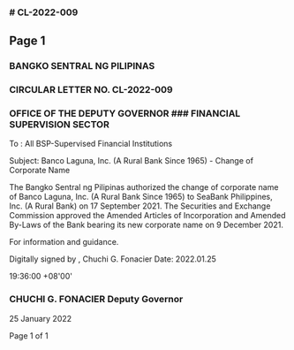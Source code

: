 ### # CL-2022-009

## Page 1

### BANGKO SENTRAL NG PILIPINAS

### CIRCULAR LETTER NO. CL-2022-009

### OFFICE OF THE DEPUTY GOVERNOR ### FINANCIAL SUPERVISION SECTOR

To : All BSP-Supervised Financial Institutions

Subject: Banco Laguna, Inc. (A Rural Bank Since 1965) - Change of Corporate Name

The Bangko Sentral ng Pilipinas authorized the change of corporate name of Banco Laguna, Inc. (A Rural Bank Since 1965) to SeaBank Philippines, Inc. (A Rural Bank) on 17 September 2021. The Securities and Exchange Commission approved the Amended Articles of Incorporation and Amended By-Laws of the Bank bearing its new corporate name on 9 December 2021.

For information and guidance.

Digitally signed by , Chuchi G. Fonacier Date: 2022.01.25

19:36:00 +08'00'

### CHUCHI G. FONACIER Deputy Governor

25 January 2022

Page 1 of 1 